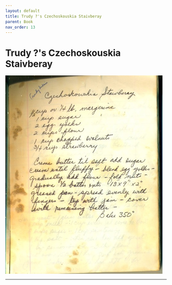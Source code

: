 ```yaml
---
layout: default
title: Trudy ?'s Czechoskouskia Staivberay
parent: Book
nav_order: 13
---
```


# Trudy ?'s Czechoskouskia Staivberay
![Trudy ?'s Czechoskouskia Staivberay](/recipe-images/pages/page-13.jpg)

---
